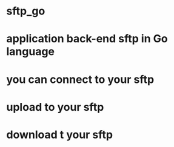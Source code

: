 # sftp_go
# application back-end sftp in Go language
# you can connect to your sftp 
# upload to your sftp   
# download t your sftp